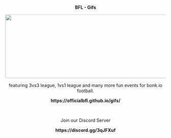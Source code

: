 <p align="center"><strong>BFL - Gifs</strong><p align="center">
<p align="center">
  <img src="https://cdn.discordapp.com/attachments/571302596686643200/571321061334056972/unknown.png" width="800px" height="200px"/></p>
<p align="center">featuring 3vs3 league, 1vs1 league and many more fun events for bonk.io football.</p>
<p align="center"><strong>https://officialbfl.github.io/gifs/</strong></p>
<br>
<p align="center">Join our Discord Server</p>
<p align="center"><strong>https://discord.gg/3qJFXuf</strong></p>
